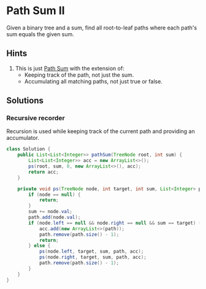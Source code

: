 # Path Sum II

Given a binary tree and a sum, find all root-to-leaf paths where each path's
sum equals the given sum.

## Hints

1. This is just [Path Sum](path-sum) with the extension of:
   * Keeping track of the path, not just the sum.
   * Accumulating all matching paths, not just true or false.

## Solutions

### Recursive recorder

Recursion is used while keeping track of the current path and providing an
accumulator.

```java
class Solution {
    public List<List<Integer>> pathSum(TreeNode root, int sum) {
        List<List<Integer>> acc = new ArrayList<>();
        ps(root, sum, 0, new ArrayList<>(), acc);
        return acc;
    }

    private void ps(TreeNode node, int target, int sum, List<Integer> path, List<List<Integer>> acc) {
        if (node == null) {
            return;
        }
        sum += node.val;
        path.add(node.val);
        if (node.left == null && node.right == null && sum == target) {
            acc.add(new ArrayList<>(path));
            path.remove(path.size() - 1);
            return;
        } else {
            ps(node.left, target, sum, path, acc);
            ps(node.right, target, sum, path, acc);
            path.remove(path.size() - 1);
        }
    }
}
```
